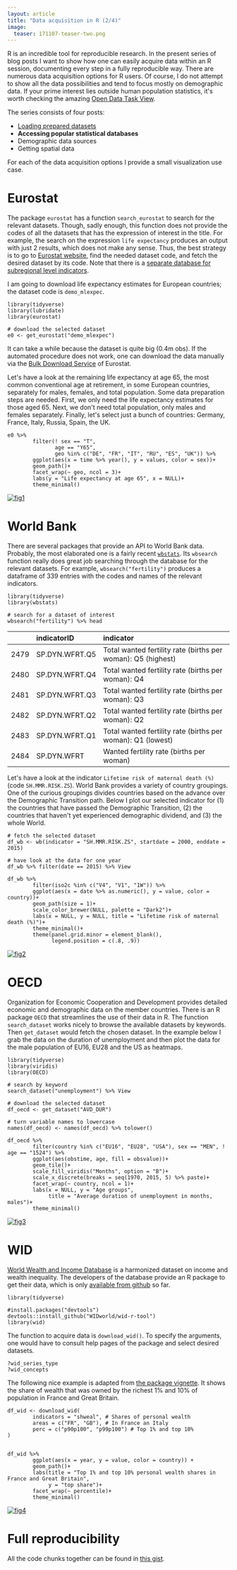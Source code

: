 ```yaml
---
layout: article
title: "Data acquisition in R (2/4)"
image:
  teaser: 171107-teaser-two.png
---
```


R is an incredible tool for reproducible research. In the present series of blog posts I want to show how one can easily acquire data within an R session, documenting every step in a fully reproducible way. There are numerous data acquisition options for R users. Of course, I do not attempt to show all the data possibilities and tend to focus mostly on demographic data. If your prime interest lies outside human population statistics, it's worth checking the amazing [Open Data Task View][odata]. 

The series consists of four posts:
 - [Loading prepared datasets][one]
 - **Accessing popular statistical databases**
 - Demographic data sources
 - Getting spatial data
 
For each of the data acquisition options I provide a small visualization use case.

# Eurostat

The package `eurostat` has a function `search_eurostat` to search for the relevant datasets. Though, sadly enough, this function does not provide the codes of all the datasets that has the expression of interest in the title. For example, the search on the expression `life expectancy` produces an output with just 2 results, which does not make any sense. Thus, the best strategy is to go to [Eurostat website][estat], find the needed dataset code, and fetch the desired dataset by its code. Note that there is a [separate database for subregional level indicators][esreg]. 

I am going to download life expectancy estimates for European countries; the dataset code is `demo_mlexpec`. 

```
library(tidyverse) 
library(lubridate)
library(eurostat) 

# download the selected dataset
e0 <- get_eurostat("demo_mlexpec")
```

It can take a while because the dataset is quite big (0.4m obs). If the automated procedure does not work, one can download the data manually via the [Bulk Download Service][bulk] of Eurostat.  

Let's have a look at the remaining life expectancy at age 65, the most common conventional age at retirement, in some European countries, separately for males, females, and total population. Some data preparation steps are needed. First, we only need the life expectancy  estimates for those aged 65. Next, we don't need total population, only males and females separately. Finally, let's select just a bunch of countries: Germany, France, Italy, Russia, Spain, the UK.  

```
e0 %>% 
        filter(! sex == "T",
               age == "Y65", 
               geo %in% c("DE", "FR", "IT", "RU", "ES", "UK")) %>% 
        ggplot(aes(x = time %>% year(), y = values, color = sex))+
        geom_path()+
        facet_wrap(~ geo, ncol = 3)+
        labs(y = "Life expectancy at age 65", x = NULL)+
        theme_minimal()
```

[![fig1][f1]][f1]  


# World Bank

There are several packages that provide an API to World Bank data. Probably, the most elaborated one is a fairly recent [`wbstats`][wbstats]. Its `wbsearch` function really does great job searching through the database for the relevant datasets. For example, `wbsearch("fertility")` produces a dataframe of 339 entries with the codes and names of the relevant indicators. 

```
library(tidyverse) 
library(wbstats)

# search for a dataset of interest
wbsearch("fertility") %>% head
```


|     |indicatorID    |indicator                                                    |
|:----|:--------------|:------------------------------------------------------------|
|2479 |SP.DYN.WFRT.Q5 |Total wanted fertility rate (births per woman): Q5 (highest) |
|2480 |SP.DYN.WFRT.Q4 |Total wanted fertility rate (births per woman): Q4           |
|2481 |SP.DYN.WFRT.Q3 |Total wanted fertility rate (births per woman): Q3           |
|2482 |SP.DYN.WFRT.Q2 |Total wanted fertility rate (births per woman): Q2           |
|2483 |SP.DYN.WFRT.Q1 |Total wanted fertility rate (births per woman): Q1 (lowest)  |
|2484 |SP.DYN.WFRT    |Wanted fertility rate (births per woman)                     |


Let's have a look at the indicator `Lifetime risk of maternal death (%)` (code `SH.MMR.RISK.ZS`). World Bank provides a variety of country groupings. One of the curious groupings divides countries based on the advance over the Demographic Transition path. Below I plot our selected indicator for (1) the countries that have passed the Demographic Transition, (2) the countries that haven't yet experienced demographic dividend, and (3) the whole World. 

```
# fetch the selected dataset
df_wb <- wb(indicator = "SH.MMR.RISK.ZS", startdate = 2000, enddate = 2015)

# have look at the data for one year
df_wb %>% filter(date == 2015) %>% View

df_wb %>% 
        filter(iso2c %in% c("V4", "V1", "1W")) %>% 
        ggplot(aes(x = date %>% as.numeric(), y = value, color = country))+
        geom_path(size = 1)+
        scale_color_brewer(NULL, palette = "Dark2")+
        labs(x = NULL, y = NULL, title = "Lifetime risk of maternal death (%)")+
        theme_minimal()+
        theme(panel.grid.minor = element_blank(),
              legend.position = c(.8, .9))

```

[![fig2][f2]][f2] 

# OECD

Organization for Economic Cooperation and Development provides detailed economic and demographic data on the member countries. There is an R package `OECD` that streamlines the use of their data in R. The function `search_dataset` works nicely to browse the available datasets by keywords. Then `get_dataset` would fetch the chosen dataset. In the example below I grab the data on the duration of unemployment and then plot the data for the male population of EU16, EU28 and the US as heatmaps.


```
library(tidyverse) 
library(viridis)
library(OECD)

# search by keyword
search_dataset("unemployment") %>% View

# download the selected dataset
df_oecd <- get_dataset("AVD_DUR")

# turn variable names to lowercase
names(df_oecd) <- names(df_oecd) %>% tolower()

df_oecd %>% 
        filter(country %in% c("EU16", "EU28", "USA"), sex == "MEN", ! age == "1524") %>% 
        ggplot(aes(obstime, age, fill = obsvalue))+
        geom_tile()+
        scale_fill_viridis("Months", option = "B")+
        scale_x_discrete(breaks = seq(1970, 2015, 5) %>% paste)+
        facet_wrap(~ country, ncol = 1)+
        labs(x = NULL, y = "Age groups", 
             title = "Average duration of unemployment in months, males")+
        theme_minimal()
```

[![fig3][f3]][f3]  


# WID

[World Wealth and Income Database][wid] is a harmonized dataset on income and wealth inequality. The developers of the database provide an R package to get their data, which is only [available from github][widr] so far. 

```
library(tidyverse) 

#install.packages("devtools")
devtools::install_github("WIDworld/wid-r-tool")
library(wid)
```

The function to acquire data is `download_wid()`. To specify the arguments, one would have to consult help pages of the package and select desired datasets.

```
?wid_series_type
?wid_concepts
```

The following nice example is adapted from [the package vignette][vig]. It shows the share of wealth that was owned by the richest 1% and 10% of population in France and Great Britain.

```
df_wid <- download_wid(
        indicators = "shweal", # Shares of personal wealth
        areas = c("FR", "GB"), # In France an Italy
        perc = c("p90p100", "p99p100") # Top 1% and top 10%
)


df_wid %>% 
        ggplot(aes(x = year, y = value, color = country)) +
        geom_path()+
        labs(title = "Top 1% and top 10% personal wealth shares in France and Great Britain",
             y = "top share")+
        facet_wrap(~ percentile)+
        theme_minimal()

```
[![fig4][f4]][f4]  


# Full reproducibility
All the code chunks together can be found in [this gist][gist].



[f1]: https://ikashnitsky.github.io/images/171107/eurostat.png
[f2]: https://ikashnitsky.github.io/images/171107/worldbank.png
[f3]: https://ikashnitsky.github.io/images/171107/oecd.png
[f4]: https://ikashnitsky.github.io/images/171107/wid.png

[odata]: https://github.com/ropensci/opendata
[one]: https://ikashnitsky.github.io/2017/data-acquisition-one/
[estat]: http://ec.europa.eu/eurostat/data/database
[esreg]: http://ec.europa.eu/eurostat/web/regions/data/database
[bulk]: http://ec.europa.eu/eurostat/estat-navtree-portlet-prod/BulkDownloadListing
[wbstats]: https://cran.r-project.org/web/packages/wbstats/README.html
[wid]: http://wid.world/wid-world/
[widr]: https://github.com/WIDworld/wid-r-tool
[vig]: https://github.com/WIDworld/wid-r-tool/raw/master/inst/doc/wid-demo.pdf
[gist]: https://gist.github.com/ikashnitsky/2362ce308f47ff38c3da556384acd20f

